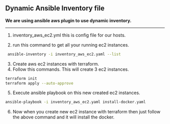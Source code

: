 ## Dynamic Ansible Inventory file

**We are using ansible aws plugin to use dynamic inventory.**

<hr>

1. inventory_aws_ec2.yml this is config file for our hosts.

2. run this command to get all your running ec2 instances.

```bash
 ansible-inventory -i inventory_aws_ec2.yaml --list
```

3. Create aws ec2 instances with terraform.
4. Follow this commands. This will create 3 ec2 instances.

```bash
terraform init
terraform apply --auto-approve
```

5. Execute ansible playbook on this new created ec2 instances.

```bash
ansible-playbook -i inventory_aws_ec2.yaml install-docker.yaml
```

6. Now when you create new ec2 instance with terraform then just follow the above command and it will install the docker.
